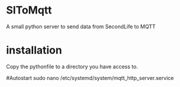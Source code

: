 # SlToMqtt
A small python server to send data from SecondLife to MQTT

# installation

Copy the pythonfile to a directory you have access to.

#Autostart
  sudo nano /etc/systemd/system/mqtt_http_server.service
